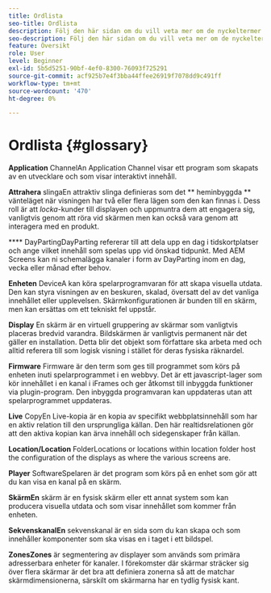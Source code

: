 ```yaml
---
title: Ordlista
seo-title: Ordlista
description: Följ den här sidan om du vill veta mer om de nyckeltermer som är associerade med AEM Screens.
seo-description: Följ den här sidan om du vill veta mer om de nyckeltermer som är associerade med AEM Screens.
feature: Översikt
role: User
level: Beginner
exl-id: 5b5d5251-90bf-4ef0-8300-76093f725291
source-git-commit: acf925b7e4f3bba44ffee26919f7078dd9c491ff
workflow-type: tm+mt
source-wordcount: '470'
ht-degree: 0%

---
```


# Ordlista {#glossary}

**Application** ChannelAn Application Channel visar ett program som skapats av en utvecklare och som visar interaktivt innehåll.

**Attrahera** slingaEn attraktiv slinga definieras som det  ** heminbyggda  ** vänteläget när visningen har två eller flera lägen som den kan finnas i. Dess roll är att *locka*-kunder till displayen och uppmuntra dem att engagera sig, vanligtvis genom att röra vid skärmen men kan också vara genom att interagera med en produkt.

**** DayPartingDayParting refererar till att dela upp en dag i tidskortplatser och ange vilket innehåll som spelas upp vid önskad tidpunkt. Med AEM Screens kan ni schemalägga kanaler i form av DayParting inom en dag, vecka eller månad efter behov.

**Enheten** DeviceA kan köra spelarprogramvaran för att skapa visuella utdata. Den kan styra visningen av en beskuren, skalad, översatt del av det vanliga innehållet eller upplevelsen. Skärmkonfigurationen är bunden till en skärm, men kan ersättas om ett tekniskt fel uppstår.

**Display** En skärm är en virtuell gruppering av skärmar som vanligtvis placeras bredvid varandra. Bildskärmen är vanligtvis permanent när det gäller en installation. Detta blir det objekt som författare ska arbeta med och alltid referera till som logisk visning i stället för deras fysiska räknardel.

**Firmware** Firmware är den term som ges till programmet som körs på enheten inuti spelarprogrammet i en webbvy. Det är ett javascript-lager som kör innehållet i en kanal i iFrames och ger åtkomst till inbyggda funktioner via plugin-program. Den inbyggda programvaran kan uppdateras utan att spelarprogrammet uppdateras.

**Live** CopyEn Live-kopia är en kopia av specifikt webbplatsinnehåll som har en aktiv relation till den ursprungliga källan. Den här realtidsrelationen gör att den aktiva kopian kan ärva innehåll och sidegenskaper från källan.

**Location/Location** FolderLocations or locations within location folder host the configuration of the displays as where the various screens are.

**Player** SoftwareSpelaren är det program som körs på en enhet som gör att du kan visa en kanal på en skärm.

**SkärmEn** skärm är en fysisk skärm eller ett annat system som kan producera visuella utdata och som visar innehållet som kommer från enheten.

**SekvenskanalEn** sekvenskanal är en sida som du kan skapa och som innehåller komponenter som ska visas en i taget i ett bildspel.

**ZonesZones** är segmentering av displayer som används som primära adresserbara enheter för kanaler. I förekomster där skärmar sträcker sig över flera skärmar är det bra att definiera zonerna så att de matchar skärmdimensionerna, särskilt om skärmarna har en tydlig fysisk kant.
